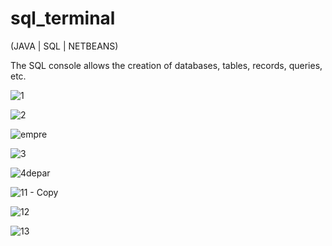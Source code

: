 # sql_terminal
(JAVA | SQL | NETBEANS)

The SQL console allows the creation of databases, tables, records, queries, etc. 

![1](https://github.com/jose-ambrosioo/sql_terminal/assets/59221796/50f86d48-3a2d-461b-a178-ab0ec5b7e68e)

![2](https://github.com/jose-ambrosioo/sql_terminal/assets/59221796/7455f291-cf2b-4e5b-a89d-a7081e7fe8e8)

![empre](https://github.com/jose-ambrosioo/sql_terminal/assets/59221796/dd0b8b82-0d27-4e0a-a1de-28c6bccbbaaf)

![3](https://github.com/jose-ambrosioo/sql_terminal/assets/59221796/ef0987c4-08de-44c1-b7ea-f84617318160)

![4depar](https://github.com/jose-ambrosioo/sql_terminal/assets/59221796/f5aaf637-d53b-4e9e-8bb8-6b70e16c5250)

![11 - Copy](https://github.com/jose-ambrosioo/sql_terminal/assets/59221796/68680d03-bd77-42b7-bc7c-193ecd7a8287)

![12](https://github.com/jose-ambrosioo/sql_terminal/assets/59221796/1726fc75-2b4f-4a86-98fa-41b44b005f88)

![13](https://github.com/jose-ambrosioo/sql_terminal/assets/59221796/4a68beef-b4fc-4b82-bb28-17bdd7475ee0)

















